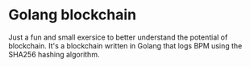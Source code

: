 # Golang blockchain
Just a fun and small exersice to better understand the potential of blockchain. It's a blockchain written in Golang that logs BPM using the SHA256 hashing algorithm. 